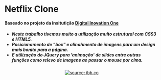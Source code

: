 <h1>Netflix Clone</h1>
<h4>Baseado no projeto da insitutição <a href="https://web.digitalinnovation.one/">Digital Inovation One</a></h4>
<h5><ul>
<li>Neste trabalho tivemos muito a utilização muito estrutural com CSS3 e HTML5.</li>
<li>Posicionamento de "box" e alinahmento de imagens para um design mais bonito para a página.</li>
<li>E utilização do JQuery para 'animação' de slides entre outras funções como relevo de imagens ao passar o mouse por cima.</li>
</ul></h5>
<p align="center">
<a href="https://ibb.co/GxDfhHh"><img src="https://i.ibb.co/1vNYSzS/netflixclone.jpg" title="source: ibb.co" /</a>
</p>
